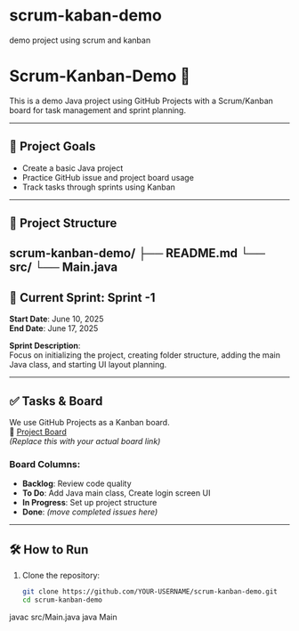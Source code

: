 # scrum-kaban-demo
demo project using scrum and kanban
# Scrum-Kanban-Demo 🚀

This is a demo Java project using GitHub Projects with a Scrum/Kanban board for task management and sprint planning.

---

## 📌 Project Goals

- Create a basic Java project
- Practice GitHub issue and project board usage
- Track tasks through sprints using Kanban

---

## 📁 Project Structure

scrum-kanban-demo/
├── README.md
└── src/
└── Main.java
---

## 📆 Current Sprint: Sprint -1

**Start Date**: June 10, 2025  
**End Date**: June 17, 2025  

**Sprint Description**:  
Focus on initializing the project, creating folder structure, adding the main Java class, and starting UI layout planning.

---

## ✅ Tasks & Board

We use GitHub Projects as a Kanban board.  
🔗 [Project Board](https://github.com/YOUR-USERNAME/scrum-kanban-demo/projects)  
*(Replace this with your actual board link)*

### Board Columns:
- **Backlog**: Review code quality  
- **To Do**: Add Java main class, Create login screen UI  
- **In Progress**: Set up project structure  
- **Done**: _(move completed issues here)_

---

## 🛠️ How to Run

1. Clone the repository:
   ```bash
   git clone https://github.com/YOUR-USERNAME/scrum-kanban-demo.git
   cd scrum-kanban-demo

javac src/Main.java
java Main
